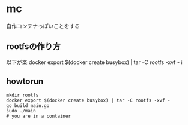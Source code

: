 # mc
自作コンテナっぽいことをする

## rootfsの作り方
以下が楽
docker export $(docker create busybox) | tar -C rootfs -xvf -
i
## howtorun
```
mkdir rootfs
docker export $(docker create busybox) | tar -C rootfs -xvf -
go build main.go
sudo ./main
# you are in a container
```
